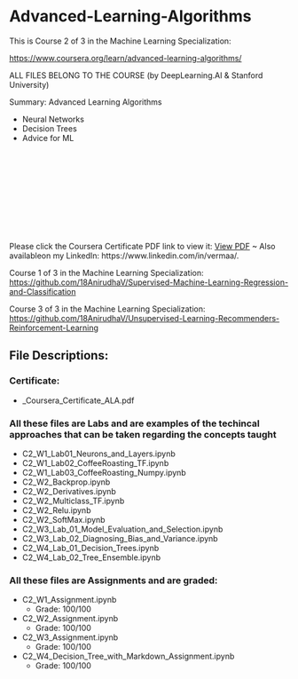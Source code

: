 # Advanced-Learning-Algorithms
This is Course 2 of 3 in the Machine Learning Specialization:

https://www.coursera.org/learn/advanced-learning-algorithms/

ALL FILES BELONG TO THE COURSE (by DeepLearning.AI & Stanford University)

Summary: Advanced Learning Algorithms
- Neural Networks
- Decision Trees
- Advice for ML


<object data="https://github.com/18AnirudhaV/Supervised-Machine-Learning-Regression-and-Classification/blob/main/_Coursera_Certificate.pdf" type="application/pdf" width="700px" height="700px">
    <embed src="https://github.com/18AnirudhaV/Supervised-Machine-Learning-Regression-and-Classification/blob/main/_Coursera_Certificate.pdf">
        <p>Please click the Coursera Certificate PDF link to view it: <a href="https://github.com/18AnirudhaV/Advanced-Learning-Algorithms/blob/main/_Coursera_Certificate_ALA.pdf">View PDF</a> ~ Also availableon my LinkedIn: https://www.linkedin.com/in/vermaa/.</p>
    </embed>
</object>

Course 1 of 3 in the Machine Learning Specialization: https://github.com/18AnirudhaV/Supervised-Machine-Learning-Regression-and-Classification

Course 3 of 3 in the Machine Learning Specialization: https://github.com/18AnirudhaV/Unsupervised-Learning-Recommenders-Reinforcement-Learning


## File Descriptions:
### Certificate:
- _Coursera_Certificate_ALA.pdf

### All these files are Labs and are examples of the techincal approaches that can be taken regarding the concepts taught
- C2_W1_Lab01_Neurons_and_Layers.ipynb
- C2_W1_Lab02_CoffeeRoasting_TF.ipynb
- C2_W1_Lab03_CoffeeRoasting_Numpy.ipynb
- C2_W2_Backprop.ipynb
- C2_W2_Derivatives.ipynb
- C2_W2_Multiclass_TF.ipynb
- C2_W2_Relu.ipynb
- C2_W2_SoftMax.ipynb
- C2_W3_Lab_01_Model_Evaluation_and_Selection.ipynb
- C2_W3_Lab_02_Diagnosing_Bias_and_Variance.ipynb
- C2_W4_Lab_01_Decision_Trees.ipynb
- C2_W4_Lab_02_Tree_Ensemble.ipynb

### All these files are Assignments and are graded:
- C2_W1_Assignment.ipynb
  - Grade: 100/100
- C2_W2_Assignment.ipynb
  - Grade: 100/100
- C2_W3_Assignment.ipynb
  - Grade: 100/100
- C2_W4_Decision_Tree_with_Markdown_Assignment.ipynb
  - Grade: 100/100
